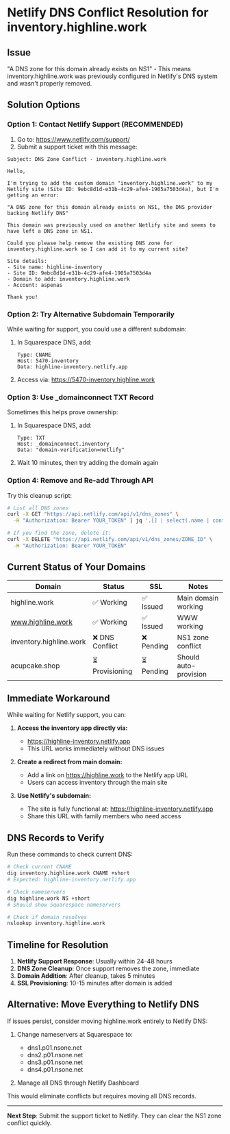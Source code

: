 # Netlify DNS Conflict Resolution for inventory.highline.work

## Issue
"A DNS zone for this domain already exists on NS1" - This means inventory.highline.work was previously configured in Netlify's DNS system and wasn't properly removed.

## Solution Options

### Option 1: Contact Netlify Support (RECOMMENDED)
1. Go to: https://www.netlify.com/support/
2. Submit a support ticket with this message:

```
Subject: DNS Zone Conflict - inventory.highline.work

Hello,

I'm trying to add the custom domain "inventory.highline.work" to my Netlify site (Site ID: 9ebc8d1d-e31b-4c29-afe4-1905a7503d4a), but I'm getting an error:

"A DNS zone for this domain already exists on NS1, the DNS provider backing Netlify DNS"

This domain was previously used on another Netlify site and seems to have left a DNS zone in NS1. 

Could you please help remove the existing DNS zone for inventory.highline.work so I can add it to my current site?

Site details:
- Site name: highline-inventory
- Site ID: 9ebc8d1d-e31b-4c29-afe4-1905a7503d4a
- Domain to add: inventory.highline.work
- Account: aspenas

Thank you!
```

### Option 2: Try Alternative Subdomain Temporarily
While waiting for support, you could use a different subdomain:

1. In Squarespace DNS, add:
   ```
   Type: CNAME
   Host: 5470-inventory
   Data: highline-inventory.netlify.app
   ```

2. Access via: https://5470-inventory.highline.work

### Option 3: Use _domainconnect TXT Record
Sometimes this helps prove ownership:

1. In Squarespace DNS, add:
   ```
   Type: TXT
   Host: _domainconnect.inventory
   Data: "domain-verification=netlify"
   ```

2. Wait 10 minutes, then try adding the domain again

### Option 4: Remove and Re-add Through API
Try this cleanup script:

```bash
# List all DNS zones
curl -X GET "https://api.netlify.com/api/v1/dns_zones" \
  -H "Authorization: Bearer YOUR_TOKEN" | jq '.[] | select(.name | contains("highline"))'

# If you find the zone, delete it:
curl -X DELETE "https://api.netlify.com/api/v1/dns_zones/ZONE_ID" \
  -H "Authorization: Bearer YOUR_TOKEN"
```

## Current Status of Your Domains

| Domain | Status | SSL | Notes |
|--------|--------|-----|-------|
| highline.work | ✅ Working | ✅ Issued | Main domain working |
| www.highline.work | ✅ Working | ✅ Issued | WWW working |
| inventory.highline.work | ❌ DNS Conflict | ❌ Pending | NS1 zone conflict |
| acupcake.shop | ⏳ Provisioning | ⏳ Pending | Should auto-provision |

## Immediate Workaround

While waiting for Netlify support, you can:

1. **Access the inventory app directly via:**
   - https://highline-inventory.netlify.app
   - This URL works immediately without DNS issues

2. **Create a redirect from main domain:**
   - Add a link on https://highline.work to the Netlify app URL
   - Users can access inventory through the main site

3. **Use Netlify's subdomain:**
   - The site is fully functional at: https://highline-inventory.netlify.app
   - Share this URL with family members who need access

## DNS Records to Verify

Run these commands to check current DNS:
```bash
# Check current CNAME
dig inventory.highline.work CNAME +short
# Expected: highline-inventory.netlify.app

# Check nameservers
dig highline.work NS +short
# Should show Squarespace nameservers

# Check if domain resolves
nslookup inventory.highline.work
```

## Timeline for Resolution

1. **Netlify Support Response**: Usually within 24-48 hours
2. **DNS Zone Cleanup**: Once support removes the zone, immediate
3. **Domain Addition**: After cleanup, takes 5 minutes
4. **SSL Provisioning**: 10-15 minutes after domain is added

## Alternative: Move Everything to Netlify DNS

If issues persist, consider moving highline.work entirely to Netlify DNS:

1. Change nameservers at Squarespace to:
   - dns1.p01.nsone.net
   - dns2.p01.nsone.net
   - dns3.p01.nsone.net
   - dns4.p01.nsone.net

2. Manage all DNS through Netlify Dashboard

This would eliminate conflicts but requires moving all DNS records.

---

**Next Step**: Submit the support ticket to Netlify. They can clear the NS1 zone conflict quickly.

